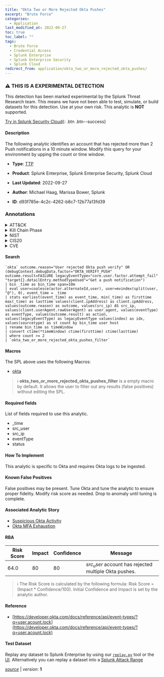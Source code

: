```yaml
---
title: "Okta Two or More Rejected Okta Pushes"
excerpt: "Brute Force"
categories:
  - Application
last_modified_at: 2022-09-27
toc: true
toc_label: ""
tags:
  - Brute Force
  - Credential Access
  - Splunk Enterprise
  - Splunk Enterprise Security
  - Splunk Cloud
redirect_from: application/okta_two_or_more_rejected_okta_pushes/
---
```


### :warning: THIS IS A EXPERIMENTAL DETECTION
This detection has been marked experimental by the Splunk Threat Research team. This means we have not been able to test, simulate, or build datasets for this detection. Use at your own risk. This analytic is **NOT** supported.


[Try in Splunk Security Cloud](https://www.splunk.com/en_us/cyber-security.html){: .btn .btn--success}

#### Description

The following analytic identifies an account that has rejected more than 2 Push notifications in a 10 minute window. Modify this query for your environment by upping the count or time window.

- **Type**: [TTP](https://github.com/splunk/security_content/wiki/Detection-Analytic-Types)
- **Product**: Splunk Enterprise, Splunk Enterprise Security, Splunk Cloud

- **Last Updated**: 2022-09-27
- **Author**: Michael Haag, Marissa Bower, Splunk
- **ID**: d93f785e-4c2c-4262-b8c7-12b77a13fd39

### Annotations
<details>
  <summary>ATT&CK</summary>

<div markdown="1">

#### [ATT&CK](https://attack.mitre.org/)

| ID          | Technique   | Tactic         |
| ----------- | ----------- |--------------- |
| [T1110](https://attack.mitre.org/techniques/T1110/) | Brute Force | Credential Access |

</div>
</details>


<details>
  <summary>Kill Chain Phase</summary>

<div markdown="1">

* Exploitation


</div>
</details>


<details>
  <summary>NIST</summary>

<div markdown="1">

* DE.CM



</div>
</details>

<details>
  <summary>CIS20</summary>

<div markdown="1">

* CIS 16



</div>
</details>

<details>
  <summary>CVE</summary>

<div markdown="1">


</div>
</details>


#### Search

```
`okta` outcome.reason="User rejected Okta push verify" OR (debugContext.debugData.factor="OKTA_VERIFY_PUSH" outcome.result=FAILURE legacyEventType="core.user.factor.attempt_fail" "target{}.detailEntry.methodTypeUsed"="Get a push notification") 
| bin _time as bin_time span=10m 
| eval user=coalesce(actor.alternateId,user), user=mvindex(split(user, "@"), 0), event_time = _time 
| stats earliest(event_time) as event_time, min(_time) as firsttime max(_time) as lasttime values(client.ipAddress) as client.ipAddress, values(outcome.reason) as outcome, values(src_ip) AS src_ip, values(client.userAgent.rawUserAgent) as user_agent, values(eventType) as eventType, values(outcome.result) as action, values(legacyEventType) as legacyEventType values(index) as idx, values(sourcetype) as st count by bin_time user host 
| rename bin_time as timeWindow 
| convert ctime(*timeWindow) ctime(firsttime) ctime(lasttime) 
| where count >= 2 
| `okta_two_or_more_rejected_okta_pushes_filter`
```

#### Macros
The SPL above uses the following Macros:
* [okta](https://github.com/splunk/security_content/blob/develop/macros/okta.yml)

> :information_source:
> **okta_two_or_more_rejected_okta_pushes_filter** is a empty macro by default. It allows the user to filter out any results (false positives) without editing the SPL.



#### Required fields
List of fields required to use this analytic.
* _time
* src_user
* src_ip
* eventType
* status



#### How To Implement
This analytic is specific to Okta and requires Okta logs to be ingested.
#### Known False Positives
False positives may be present. Tune Okta and tune the analytic to ensure proper fidelity. Modify risk score as needed. Drop to anomaly until tuning is complete.

#### Associated Analytic Story
* [Suspicious Okta Activity](/stories/suspicious_okta_activity)
* [Okta MFA Exhaustion](/stories/okta_mfa_exhaustion)




#### RBA

| Risk Score  | Impact      | Confidence   | Message      |
| ----------- | ----------- |--------------|--------------|
| 64.0 | 80 | 80 | $src_user$ account has rejected multiple Okta pushes. |


> :information_source:
> The Risk Score is calculated by the following formula: Risk Score = (Impact * Confidence/100). Initial Confidence and Impact is set by the analytic author.


#### Reference

* [https://developer.okta.com/docs/reference/api/event-types/?q=user.acount.lock](https://developer.okta.com/docs/reference/api/event-types/?q=user.acount.lock)



#### Test Dataset
Replay any dataset to Splunk Enterprise by using our [`replay.py`](https://github.com/splunk/attack_data#using-replaypy) tool or the [UI](https://github.com/splunk/attack_data#using-ui).
Alternatively you can replay a dataset into a [Splunk Attack Range](https://github.com/splunk/attack_range#replay-dumps-into-attack-range-splunk-server)




[*source*](https://github.com/splunk/security_content/tree/develop/detections/experimental/application/okta_two_or_more_rejected_okta_pushes.yml) \| *version*: **1**